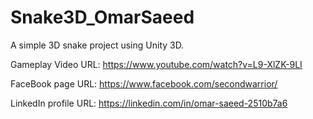 # Snake3D_OmarSaeed
A simple 3D snake project using Unity 3D.

Gameplay Video URL: https://www.youtube.com/watch?v=L9-XlZK-9LI

FaceBook page URL: https://www.facebook.com/secondwarrior/

LinkedIn profile URL: https://linkedin.com/in/omar-saeed-2510b7a6
